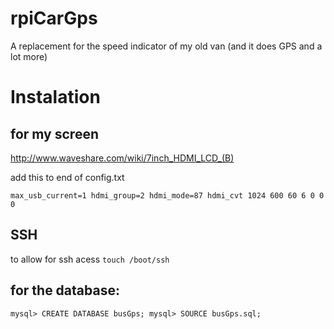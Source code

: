 # rpiCarGps
A replacement for the speed indicator of my old van (and it does GPS and a lot more)

# Instalation

## for my screen
http://www.waveshare.com/wiki/7inch_HDMI_LCD_(B)

add this to end of config.txt

`
max_usb_current=1
hdmi_group=2
hdmi_mode=87
hdmi_cvt 1024 600 60 6 0 0 0
`
## SSH

to allow for ssh acess
`touch /boot/ssh`

## for the database:
`
mysql> CREATE DATABASE busGps;
mysql> SOURCE busGps.sql;
`
